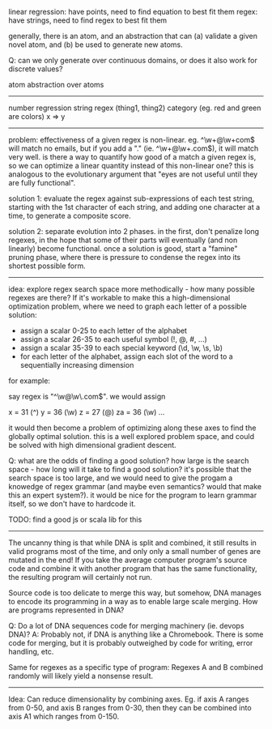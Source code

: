 linear regression: have points, need to find equation to best fit them
regex: have strings, need to find regex to best fit them

generally, there is an atom, and an abstraction that can (a) validate
a given novel atom, and (b) be used to generate new atoms.

Q: can we only generate over continuous domains, or does it also work for discrete values?

atom              abstraction over atoms
----              ----------------------
number            regression
string            regex
(thing1, thing2)  category (eg. red and green are colors)
x => y

------------------------

problem: effectiveness of a given regex is non-linear. eg. ^\w+@\w+com$ will match no emails, but if you add a "." (ie. ^\w+@\w+\.com$), it will match very well. is there a way to quantify how good of a match a given regex is, so we can optimize a linear quantity instead of this non-linear one? this is analogous to the evolutionary argument that "eyes are not useful until they are fully functional".

  solution 1: evaluate the regex against sub-expressions of each test string, starting with the 1st character of each string, and adding one character at a time, to generate a composite score.

  solution 2: separate evolution into 2 phases. in the first, don't penalize long regexes, in the hope that some of their parts will eventually (and non linearly) become functional. once a solution is good, start a "famine" pruning phase, where there is pressure to condense the regex into its shortest possible form.

-----------------------

idea: explore regex search space more methodically - how many possible regexes are there? If it's workable to make this a high-dimensional optimization problem, where we need to graph each letter of a possible solution:

- assign a scalar 0-25 to each letter of the alphabet
- assign a scalar 26-35 to each useful symbol (!, @, #, ...)
- assign a scalar 35-39 to each special keyword (\d, \w, \s, \b)
- for each letter of the alphabet, assign each slot of the word to a sequentially increasing dimension

for example:

say regex is "^\w@\w\\.com$". we would assign

x = 31 (^)
y = 36 (\w)
z = 27 (@)
za = 36 (\w)
...

it would then become a problem of optimizing along these axes to find the globally optimal solution. this is a well explored problem space, and could be solved with high dimensional gradient descent.

Q: what are the odds of finding a good solution? how large is the search space - how long will it take to find a good solution? it's possible that the search space is too large, and we would need to give the progam a knowedge of regex grammar (and maybe even semantics? would that make this an expert system?). it would be nice for the program to learn grammar itself, so we don't have to hardcode it.

TODO: find a good js or scala lib for this



------------------

The uncanny thing is that while DNA is split and combined, it still results in valid programs most of the time, and only only a small number of genes are mutated in the end! If you take the average computer program's source code and combine it with another program that has the same functionality, the resulting program will certainly not run.

Source code is too delicate to merge this way, but somehow, DNA manages to encode its programming in a way as to enable large scale merging. How are programs represented in DNA?

Q: Do a lot of DNA sequences code for merging machinery (ie. devops DNA)?
A: Probably not, if DNA is anything like a Chromebook. There is some code for merging, but it is probably outweighed by code for writing, error handling, etc.

Same for regexes as a specific type of program: Regexes A and B combined randomly will likely yield a nonsense result.

-----------------

Idea: Can reduce dimensionality by combining axes. Eg. if axis A ranges from 0-50, and axis B ranges from 0-30, then they can be combined into axis A1 which ranges from 0-150.